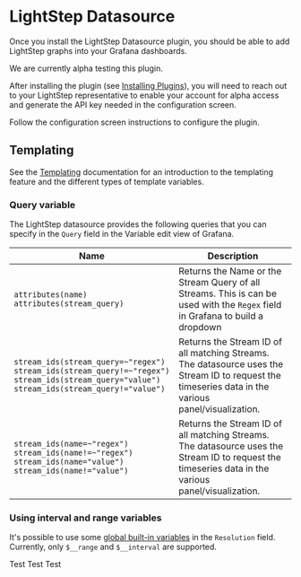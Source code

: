 # LightStep Datasource

Once you install the LightStep Datasource plugin, you should be able to add LightStep graphs into your Grafana dashboards.

We are currently alpha testing this plugin.

After installing the plugin (see [Installing Plugins](http://docs.grafana.org/plugins/installation/)), you will need to reach out to your LightStep representative to enable your account for alpha access and generate the API key needed in the configuration screen.

Follow the configuration screen instructions to configure the plugin.

## Templating
See the [Templating](https://grafana.com/docs/grafana/latest/reference/templating/) documentation for an introduction to the templating feature and the different types of template variables.

### Query variable
The LightStep datasource provides the following queries that you can specify in the `Query` field in the Variable edit view of Grafana.

| Name         | Description |
| ------------ |-------------| 
| `attributes(name)` <br/>`attributes(stream_query)`    | Returns the Name or the Stream Query of all Streams. This is can be used with the `Regex` field in Grafana to build a dropdown |
| `stream_ids(stream_query=~"regex")` <br/>`stream_ids(stream_query!=~"regex")` <br/>`stream_ids(stream_query="value")` <br/>`stream_ids(stream_query!="value")`    | Returns the Stream ID of all matching Streams. The datasource uses the Stream ID to request the timeseries data in the various panel/visualization. |
| `stream_ids(name=~"regex")` <br/>`stream_ids(name!=~"regex")` <br/>`stream_ids(name="value")` <br/>`stream_ids(name!="value")`    | Returns the Stream ID of all matching Streams. The datasource uses the Stream ID to request the timeseries data in the various panel/visualization. |

### Using interval and range variables
It's possible to use some [global built-in variables](https://grafana.com/docs/grafana/latest/reference/templating/#global-built-in-variables) in the `Resolution` field.
Currently, only `$__range` and `$__interval` are supported.

Test Test Test

